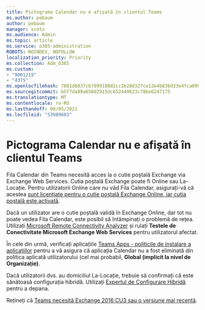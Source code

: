```yaml
---
title: Pictograma Calendar nu e afișată în clientul Teams
ms.author: pebaum
author: pebaum
manager: scotv
ms.audience: Admin
ms.topic: article
ms.service: o365-administration
ROBOTS: NOINDEX, NOFOLLOW
localization_priority: Priority
ms.collection: Adm_O365
ms.custom:
- "9001219"
- "4375"
ms.openlocfilehash: 7881d6837cb7d99180d2cc1b28d327ce12e4b836d33e4fca099569d4f72510fa
ms.sourcegitcommit: b5f7da89a650d2915dc652449623c78be6247175
ms.translationtype: MT
ms.contentlocale: ro-RO
ms.lasthandoff: 08/05/2021
ms.locfileid: "53989603"
---
```

# <a name="calendar-icon-not-showing-in-teams-client"></a>Pictograma Calendar nu e afișată în clientul Teams

Fila Calendar din Teams necesită acces la o cutie poștală Exchange via Exchange Web Services. Cutia poștală Exchange poate fi Online sau La-Locație. Pentru utilizatorii Online care nu văd Fila Calendar, asigurați-vă că acestea [sunt licențiate pentru o cutie poștală Exchange Online, iar cutia poștală este activată](https://docs.microsoft.com/exchange/recipients-in-exchange-online/create-user-mailboxes).

Dacă un utilizator are o cutie poștală validă în Exchange Online, dar tot nu poate vedea Fila Calendar, este posibil să întâmpinați o problemă de rețea. Utilizați [Microsoft Remote Connectivity Analyzer](https://testconnectivity.microsoft.com/) și rulați **Testele de Conectivitate Microsoft Exchange Web Services** pentru utilizatorul afectat.

În cele din urmă, verificați aplicațiile [Teams Apps - politicile de instalare a aplicațiilor](https://admin.teams.microsoft.com/policies/app-setup) pentru a vă asigura că aplicația Calendar nu a fost eliminată din politica aplicată utilizatorului (cel mai probabil, **Global (implicit la nivel de Organizație)**.

Dacă utilizatorii dvs. au domiciliul La-Locație, trebuie să confirmați că este sănătoasă configurația hibridă. Utilizați [Expertul de Configurare Hibridă ](https://docs.microsoft.com/exchange/hybrid-deployment/hybrid-agent) pentru a depana.

Rețineți că [Teams necesită Exchange 2016 CU3 sau o versiune mai recentă](https://docs.microsoft.com/microsoftteams/exchange-teams-interact).
